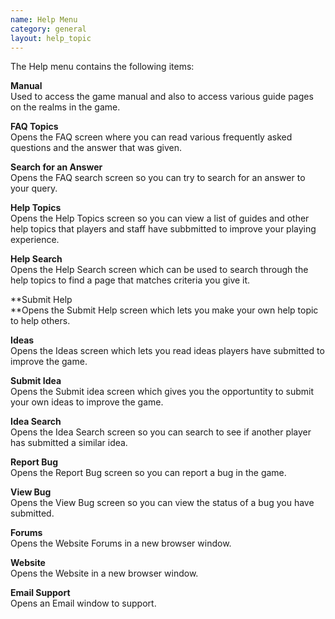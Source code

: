 ```yaml
---
name: Help Menu
category: general
layout: help_topic
---
```

The Help menu contains the following items:

**Manual**  
Used to access the game manual and also to access various guide pages on the realms in the game.

**FAQ Topics**  
Opens the FAQ screen where you can read various frequently asked questions and the answer that was given.

**Search for an Answer**  
Opens the FAQ search screen so you can try to search for an answer to your query.

**Help Topics**  
Opens the Help Topics screen so you can view a list of guides and other help topics that players and staff have subbmitted to improve your playing experience.

**Help Search**  
Opens the Help Search screen which can be used to search through the help topics to find a page that matches criteria you give it.

**Submit Help  
**Opens the Submit Help screen which lets you make your own help topic to help others.

**Ideas**  
Opens the Ideas screen which lets you read ideas players have submitted to improve the game.

**Submit Idea**  
Opens the Submit idea screen which gives you the opportuntity to submit your own ideas to improve the game.

**Idea Search**  
Opens the Idea Search screen so you can search to see if another player has submitted a similar idea.

**Report Bug**  
Opens the Report Bug screen so you can report a bug in the game.

**View Bug**  
Opens the View Bug screen so you can view the status of a bug you have submitted.

**Forums**  
Opens the Website Forums in a new browser window.

**Website**  
Opens the Website in a new browser window.

**Email Support**  
Opens an Email window to support.